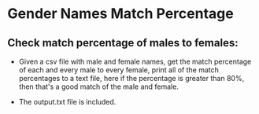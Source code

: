 # Gender Names Match Percentage
## Check match percentage of males to females:

* Given a csv file with male and female names, get the match percentage of each and every male to every female, print all of the match percentages to a text file, here if the percentage is greater than 80%, then that's a good match of the male and female.

* The output.txt file is included.
